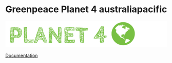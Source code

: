 # Greenpeace Planet 4 australiapacific

![Planet4](./planet4.png)

[Documentation](https://support.greenpeace.org/planet4/nro-customization/deployment)
